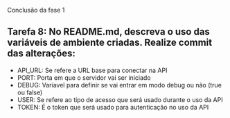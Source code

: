 Conclusão da fase 1

## Tarefa 8: No README.md, descreva o uso das variáveis de ambiente criadas. Realize commit das alterações:
- API_URL: Se refere a URL base para conectar na API
- PORT: Porta em que o servidor vai ser iniciado
- DEBUG: Variavel para definir se vai entrar em modo debug ou não (true ou false)
- USER: Se refere ao tipo de acesso que será usado durante o uso da API
- TOKEN: É o token que será usado para autenticação no uso da API
